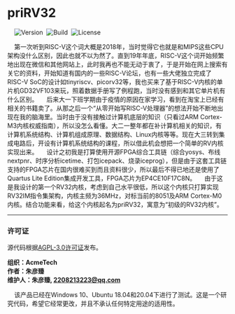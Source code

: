 # priRV32

&nbsp;&nbsp;&nbsp;&nbsp;![Version](https://img.shields.io/badge/Version-1.0.1-brightgreen.svg)&nbsp;&nbsp;![Build](https://img.shields.io/badge/Build-Passed-success.svg)&nbsp;&nbsp;![License](https://img.shields.io/badge/License-AGPL-blue.svg)

&nbsp;&nbsp;&nbsp;&nbsp;第一次听到RISC-V这个词大概是2018年，当时觉得它也就是和MIPS这些CPU架构没什么区别，因此也就不以为然了。直到19年年底，RISC-V这个词开始频繁地出现在微信和其他网站上，此时我再也不能无动于衷了，于是开始在网上搜索有关它的资料，开始知道有国内的一些RISC-V论坛，也有一些大佬独立完成了RISC-V SoC的设计如tinyriscv、picorv32等，我也买来了基于RISC-V内核的单片机GD32VF103来玩，照着数据手册写了例程跑，当时没有感到和其它单片机有什么区别。
&nbsp;&nbsp;&nbsp;&nbsp;后来大一下班学期由于疫情的原因在家学习，看到在淘宝上已经有相关的书籍卖了。从那之后一个“从零开始写RISC-V处理器”的想法开始不断地出现在我的脑海里。当时由于没有接触过计算机底层的知识（只看过ARM Cortex-M3内核权威指南），所以没怎么看懂。大二一整年都在补计算机相关的知识，有计算机系统结构、计算机组成原理、数据结构、Linux内核等等。现在大三转到集成电路后，开设有计算机系统结构的课程，所以借此机会想把一个简单的RV内核实现出来。
&nbsp;&nbsp;&nbsp;&nbsp;设计之初我是打算使用开源FPGA综合工具链（综合yosys、布线nextpnr、时序分析icetime、打包icepack、烧录iceprog），但是由于这套工具链支持的FPGA芯片在国内很难买到而且资料很少，所以最后不得已地还是使用了Quartus Lite Edition集成开发工具，FPGA芯片为EP4CE10F17C8N。
&nbsp;&nbsp;&nbsp;&nbsp;由于这是我设计的第一个RV32内核，考虑到自己水平很低，所以这个内核只打算实现RV32IM指令集架构，内核主频为36MHz，对标当前的8051及ARM Cortex-M0内核。结合功能来看，给这个内核起名为priRV32，寓意为“初级的RV32内核”。

***

### 许可证

源代码根据[AGPL-3.0许可证](https://github.com/ZhuYanzhen1/priRV32/blob/main/LICENSE)发布。

**组织：AcmeTech <br>
作者：朱彦臻<br>
维护人：朱彦臻, 2208213223@qq.com**

&nbsp;&nbsp;&nbsp;&nbsp;该产品已经在Windows 10、Ubuntu 18.04和20.04下进行了测试。这是一个研究代码，希望它经常更改，并且不承认任何特定用途的适用性。